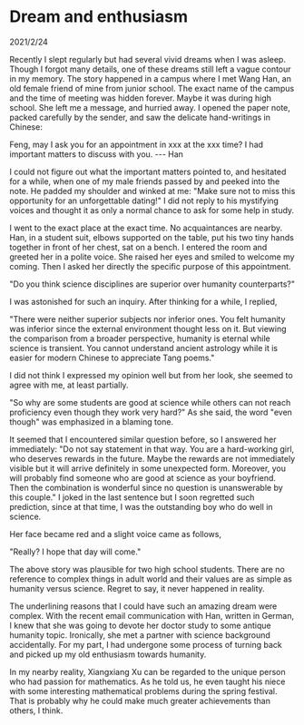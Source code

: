 # Dream and enthusiasm
2021/2/24

Recently I slept regularly but had several vivid dreams when I was asleep.
Though I forgot many details, one of these dreams still left a vague contour
in my memory. The story happened in a campus where I met Wang Han, an old
female friend of mine from junior school. The exact name of the campus
and the time of meeting was hidden forever. Maybe it was during high school. She left me a message, and hurried away. I opened the paper note, packed carefully
by the sender, and saw the delicate hand-writings in Chinese:

Feng, may I ask you
for an appointment in xxx at the xxx time? I had important matters to discuss
with you. --- Han

I could not figure out what the important matters pointed to, and hesitated for a while, when one of my male friends passed by and peeked into the note. He padded my
shoulder and winked at me: "Make sure not to miss this opportunity for an unforgettable dating!" I did not reply to his mystifying voices and thought it
as only a normal chance to ask for some help in study.

I went to the exact place at the exact time. No acquaintances are nearby.
Han, in a student suit, elbows supported on the table, put his two tiny hands together in front of her chest, sat on a bench. I entered the room and greeted her
in a polite voice. She raised her eyes and smiled to welcome my coming.
Then I asked her directly the specific purpose of this appointment.

"Do you think science disciplines are superior over humanity counterparts?"

I was astonished for such an inquiry. After thinking for a while, I replied,

"There were neither superior subjects nor inferior ones. You felt humanity was
inferior since the external environment thought less on it. But viewing the comparison from a broader perspective, humanity is eternal while science is transient. You cannot understand ancient astrology while it is easier for modern
Chinese to appreciate Tang poems."

I did not think I expressed my opinion well but from her look, she seemed to agree
with me, at least partially.

"So why are some students are good at science while others can not reach proficiency
even though they work very hard?" As she said, the word "even though" was emphasized
in a blaming tone.

It seemed that I encountered similar question before, so I answered her immediately:
"Do not say statement in that way. You are a hard-working girl, who deserves
rewards in the future. Maybe the rewards are not immediately visible but it will arrive definitely in some unexpected form. Moreover, you will probably find someone 
who are good at science as your boyfriend. Then the combination is wonderful since
no question is unanswerable by this couple." I joked in the last sentence but I soon
regretted such prediction, since at that time, I was the outstanding boy who do well in science.

Her face became red and a slight voice came as follows,

"Really? I hope that day will come."

The above story was plausible for two high school students. There are no reference
to complex things in adult world and their values are as simple as humanity versus
science. Regret to say, it never happened
in reality.

The underlining reasons that I could have such an amazing dream were complex. With the
recent email communication with Han, written in German, I knew that she was going to
devote her doctor study to some antique humanity topic. Ironically, she met a partner
with science background accidentally. For my part, I had undergone some process of
turning back and picked up my old enthusiasm towards humanity.

In my nearby reality, Xiangxiang Xu can be regarded to the unique person who had
passion for mathematics. As he told us, he even taught his niece with some interesting
mathematical problems during the spring festival. That is probably why he could make
much greater achievements than others, I think.

  